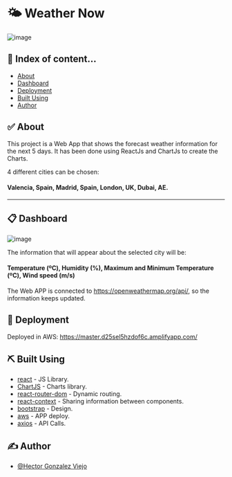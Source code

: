 # 🌤️ Weather Now 

![image](https://user-images.githubusercontent.com/104788341/209840306-1ccd9dff-f47d-4cc5-97b4-ac615c11c9e8.png)

## 📝 Index of content...

- [About](#about)
- [Dashboard](#dashboard)
- [Deployment](#deployment)
- [Built Using](#built_using)
- [Author](#authors)

## ✅ About <a name = "about"></a>

This project is a Web App that shows the forecast weather information for the next 5 days. It has been done using ReactJs and ChartJs to create the Charts. 

4 different cities can be chosen:
  
  #### Valencia, Spain, Madrid, Spain, London, UK, Dubai, AE.
  
  ______________________________________________________________
  
## 📋 Dashboard <a name = "dashboard"></a>
  
  ![image](https://user-images.githubusercontent.com/104788341/209841186-51f78a7b-a2dc-44bc-bae6-4657a159b07c.png)

  
The information that will appear about the selected city will be:

  #### Temperature (ºC), Humidity (%), Maximum and Minimum Temperature (ºC), Wind speed (m/s)
  
The Web APP is connected to https://openweathermap.org/api/, so the information keeps updated.

## 🚀 Deployment <a name = "deployment"></a>

Deployed in AWS:
https://master.d25sel5hzdof6c.amplifyapp.com/

## ⛏️ Built Using <a name = "built_using"></a>
- [react](https://reactjs.org/) - JS Library.
- [ChartJS](https://www.chartjs.org/) - Charts library.
- [react-router-dom](https://reactrouter.com/) - Dynamic routing.
- [react-context](https://reactjs.org/docs/context.html) - Sharing information between components.
- [bootstrap](https://react-bootstrap.github.io/) - Design.
- [aws](https://aws.amazon.com/es/) - APP deploy.
- [axios](https://axios-http.com) - API Calls.



## ✍️ Author <a name = "authors"></a>

- [@Hector Gonzalez Viejo](https://github.com/hectorgv00) 
